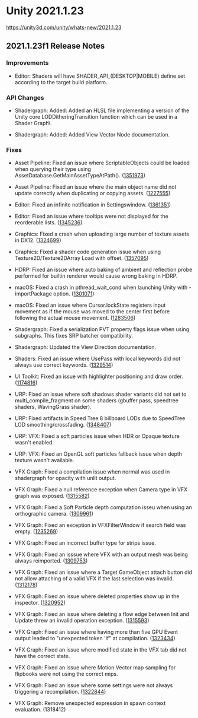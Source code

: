 # Unity 2021.1.23
https://unity3d.com/unity/whats-new/2021.1.23

## 2021.1.23f1 Release Notes


### Improvements
<ul>
<li>Editor: Shaders will have SHADER_API_(DESKTOP|MOBILE) define set according to the target build platform.</li>
</ul>

### API Changes
<ul>
<li><p>Shadergraph: Added: Added an HLSL file implementing a version of the Unity core LODDitheringTransition function which can be used in a Shader Graph\.</p></li>
<li><p>Shadergraph: Added: Added View Vector Node documentation.</p></li>
</ul>

### Fixes
<ul>
<li><p>Asset Pipeline: Fixed an issue where ScriptableObjects could be loaded when querying their type using AssetDatabase.GetMainAssetTypeAtPath(). (<a href="https://issuetracker.unity3d.com/issues/assetdatabase-dot-getmainassettypeatpath-sometimes-loads-objects-when-deriving-their-type-and-leaves-them-loaded">1351973</a>)</p></li>
<li><p>Asset Pipeline: Fixed an issue where the main object name did not update correctly when duplicating or copying assets. (<a href="https://issuetracker.unity3d.com/issues/renamed-or-duplicated-scriptableobject-contains-old-assets-name-till-saveporject-is-pressed">1227555</a>)</p></li>
<li><p>Editor: Fixed an infinite notification in Settingswindow. (<a href="https://issuetracker.unity3d.com/issues/mobile-notifications-editor-crashes-when-clicking-on-any-category-while-mobile-notifications-pane-is-open">1361351</a>)</p></li>
<li><p>Editor: Fixed an issue where tooltips were not displayed for the reorderable lists. (<a href="https://issuetracker.unity3d.com/issues/tooltips-are-not-displayed-in-inspector-when-hovering-over-the-reorderable-array-slash-list-property">1345236</a>)</p></li>
<li><p>Graphics: Fixed a crash when uploading large number of texture assets in DX12. (<a href="https://issuetracker.unity3d.com/issues/crash-on-tiledtexturemanager-createtexture-when-creating-a-large-amount-of-assets-in-one-batch">1324699</a>)</p></li>
<li><p>Graphics: Fixed a shader code generation issue when using Texture2D/Texture2DArray Load with offset. (<a href="https://issuetracker.unity3d.com/issues/android-shader-compiler-generates-ivec3-instead-of-ivec2-when-compiling-texture2d-dot-load">1357095</a>)</p></li>
<li><p>HDRP: Fixed an issue where auto baking of ambient and reflection probe performed for builtin renderer would cause wrong baking in HDRP.</p></li>
<li><p>macOS: Fixed a crash in pthread_wait_cond when launching Unity with -importPackage option. (<a href="https://issuetracker.unity3d.com/issues/osx-editor-crashes-on-pthread-cond-wait-when-launching-editor-with-importpackage-command-line-argument">1301071</a>)</p></li>
<li><p>macOS: Fixed an issue where Cursor.lockState registers input movement as if the mouse was moved to the center first before following the actual mouse movement. (<a href="https://issuetracker.unity3d.com/issues/mac-cursor-dot-lockstate-registers-input-movement-to-center-when-mouse-is-moved">1283506</a>)</p></li>
<li><p>Shadergraph: Fixed a serialization  PVT property flags issue when using subgraphs. This fixes SRP batcher compatibility.</p></li>
<li><p>Shadergraph: Updated the View Direction documentation.</p></li>
<li><p>Shaders: Fixed an issue where UsePass with local keywords did not always use correct keywords. (<a href="https://issuetracker.unity3d.com/issues/shader-with-usepass-is-missing-certain-passes-in-a-player-build">1329514</a>)</p></li>
<li><p>UI Toolkit: Fixed an issue with highlighter positioning and draw order. (<a href="https://issuetracker.unity3d.com/issues/linux-editor-highlighter-does-not-work-well">1174816</a>)</p></li>
<li><p>URP: Fixed an issue where soft shadows shader variants did not set to multi_compile_fragment on some shaders (gbuffer pass, speedtree shaders, WavingGrass shader).</p></li>
<li><p>URP: Fixed artifacts in Speed Tree 8 billboard LODs due to SpeedTree LOD smoothing/crossfading. (<a href="https://issuetracker.unity3d.com/issues/urp-speedtree-speedtree8-shader-has-an-artifact-when-convert-to-billboard-lod">1348407</a>)</p></li>
<li><p>URP: VFX: Fixed a soft particles issue when HDR or Opaque texture wasn't enabled.</p></li>
<li><p>URP: VFX: Fixed an OpenGL soft particles fallback issue when depth texture wasn't available.</p></li>
<li><p>VFX Graph: Fixed a compilation issue when normal was used in shadergraph for opacity with unlit output.</p></li>
<li><p>VFX Graph: Fixed a null reference exception when Camera type in VFX graph was exposed. (<a href="https://issuetracker.unity3d.com/issues/exposing-a-camera-type-in-blackboard-throws-null-ref-exception-console-errors">1315582</a>)</p></li>
<li><p>VFX Graph: Fixed a Soft Particle depth computation isseu when using an orthographic camera. (<a href="https://issuetracker.unity3d.com/issues/vfx-is-shown-behind-gameobjects-when-the-vfx-is-closer-to-the-orthographic-camera-and-soft-particle-is-enabled">1309961</a>)</p></li>
<li><p>VFX Graph: Fixed an exception in VFXFilterWindow if search field was empty. (<a href="https://issuetracker.unity3d.com/issues/vfx-graph-editor-throws-nullreferenceexception-in-the-console-when-a-new-node-is-created-from-output-mesh-node-in-vfx-graph">1235269</a>)</p></li>
<li><p>VFX Graph: Fixed an incorrect buffer type for strips issue.</p></li>
<li><p>VFX Graph: Fixed an isssue where VFX with an output mesh was being always reimported. (<a href="https://issuetracker.unity3d.com/issues/output-mesh-nodes-force-vfxs-to-recompile-when-not-neded">1309753</a>)</p></li>
<li><p>VFX Graph: Fixed an issue where a Target GameObject attach button did not allow attaching of a valid VFX if the last selection was invalid. (<a href="https://issuetracker.unity3d.com/issues/vfx-window-target-gameobject-attach-button-does-not-allow-attaching-a-valid-vfx-if-the-last-selection-was-invalid">1312178</a>)</p></li>
<li><p>VFX Graph: Fixed an issue where deleted properties show up in the inspector. (<a href="https://issuetracker.unity3d.com/issues/blackboard-deleted-properties-still-show-up-in-the-inspector">1320952</a>)</p></li>
<li><p>VFX Graph: Fixed an issue where deleting a flow edge between Init and Update threw an invalid operation exception. (<a href="https://issuetracker.unity3d.com/issues/model-is-not-registered-errors-when-disconnecting-a-system-between-its-initialize-and-update-contexts">1315593</a>)</p></li>
<li><p>VFX Graph: Fixed an issue where having more than five GPU Event output leaded to "unexpected token 'if" at compilation. (<a href="https://issuetracker.unity3d.com/issues/vfx-too-many-gpu-event-leads-to-compilation-error">1323434</a>)</p></li>
<li><p>VFX Graph: Fixed an issue where modified state in the VFX tab did not have the correct state.</p></li>
<li><p>VFX Graph: Fixed an issue where Motion Vector map sampling for flipbooks were not using the correct mips.</p></li>
<li><p>VFX Graph: Fixed an issue where some settings were not always triggering a recompilation. (<a href="https://issuetracker.unity3d.com/issues/change-in-some-operator-enums-doesnt-recompile-the-graph">1322844</a>)</p></li>
<li><p>VFX Graph: Remove unexpected expression in spawn context evaluation. (1318412)</p></li>
</ul>
